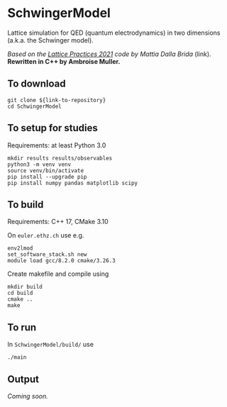 # SchwingerModel

Lattice simulation for QED (quantum electrodynamics) in two dimensions (a.k.a. the Schwinger model).

*Based on the <u>Lattice Practices 2021</u> code by Mattia Dalla Brida* (link).<br> **Rewritten in C++ by Ambroise Muller.**

## To download

```
git clone ${link-to-repository}
cd SchwingerModel
```

## To setup for studies

Requirements: at least Python 3.0

```
mkdir results results/observables
python3 -m venv venv
source venv/bin/activate
pip install --upgrade pip
pip install numpy pandas matplotlib scipy
```

## To build

Requirements: C++ 17, CMake 3.10

On `euler.ethz.ch` use e.g.
```
env2lmod
set_software_stack.sh new
module load gcc/8.2.0 cmake/3.26.3
```
Create makefile and compile using
```
mkdir build
cd build
cmake ..
make
```

## To run

In `SchwingerModel/build/` use

```
./main
```

## Output

*Coming soon.*